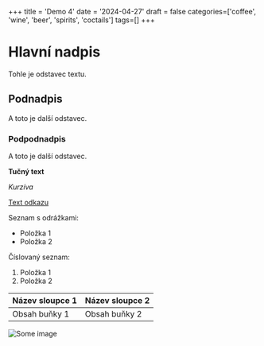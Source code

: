 +++
title = 'Demo 4'
date = '2024-04-27'
draft = false
categories=['coffee', 'wine', 'beer', 'spirits', 'coctails']
tags=[]
+++

# Hlavní nadpis
Tohle je odstavec textu.

## Podnadpis
A toto je další odstavec.

### Podpodnadpis
A toto je další odstavec.

**Tučný text**

*Kurzíva*

[Text odkazu](https://drinkdiletant.cz/)

Seznam s odrážkami:
- Položka 1
- Položka 2

Číslovaný seznam:
1. Položka 1
2. Položka 2

| Název sloupce 1 | Název sloupce 2 |
|-----------------|-----------------|
| Obsah buňky 1   | Obsah buňky 2   |

![Some image](/images/posts/example.png)